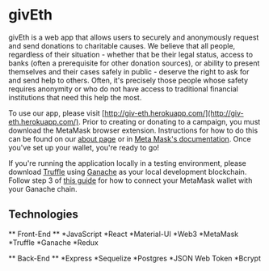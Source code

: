 # givEth

givEth is a web app that allows users to securely and anonymously request and send donations to charitable causes. We believe that all people, regardless of their situation - whether that be their legal status, access to banks (often a prerequisite for other donation sources), or ability to present themselves and their cases safely in public - deserve the right to ask for and send help to others. Often, it's precisely those people whose safety requires anonymity or who do not have access to traditional financial institutions that need this help the most.

To use our app, please visit [http://giv-eth.herokuapp.com/](http://giv-eth.herokuapp.com/). Prior to creating or donating to a campaign, you must download the MetaMask browser extension. Instructions for how to do this can be found on our [about page](http://giv-eth.herokuapp.com/about) or in [Meta Mask's documentation](https://metamask.io/download.html). Once you've set up your wallet, you're ready to go!

If you're running the application locally in a testing environment, please download [Truffle](https://www.trufflesuite.com/) using [Ganache](https://www.trufflesuite.com/docs/ganache/overview) as your local development blockchain. Follow step 3 of [this guide](https://medium.com/@adamh90/creating-a-local-test-environment-for-ethereum-smart-contracts-1f638efca020) for how to connect your MetaMask wallet with your Ganache chain.

## Technologies

** Front-End **
*JavaScript
*React
*Material-UI
*Web3
*MetaMask
*Truffle
*Ganache
*Redux

** Back-End **
*Express
*Sequelize
*Postgres
*JSON Web Token
*Bcrypt


